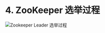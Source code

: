 # 4. ZooKeeper 选举过程

![Zookeeper Leader 选举过程](D:%5Cnote%5Czookeeper%5CZookeeper%20Leader%20%E9%80%89%E4%B8%BE%E8%BF%87%E7%A8%8B.png)